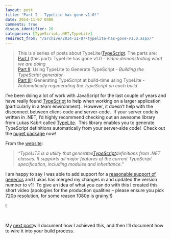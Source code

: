 ```yaml
---
layout: post
title: "Part I - TypeLite has gone v1.0!"
date: 2014-11-07 0400
comments: true
disqus_identifier: 26
categories: [TypeScript,.NET,TypeLite]
redirect_from: "/archive/2014-11-07-typelite-has-gone-v1.0.aspx/"
---
```

> This is a series of posts about
> TypeLite/[TypeScript](http://www.typescriptlang.org/). The parts are:
> \
> [Part
> I](http://blog.simonlovely.com/archive/2014/11/07/typelite-has-gone-v1.0.aspx)
> (this part): TypeLite has gone v1.0 *- Video demonstrating what we are
> doing* \
> [Part
> II](http://blog.simonlovely.com/archive/2014/11/09/using-typelite-to-generate-typescript.aspx):
> Using TypeLite to Generate TypeScript *- Building the TypeScript
> generator* \
> [Part
> III](http://blog.simonlovely.com/archive/2015/11/16/generating-typescript-at-build-time-using-typelite.aspx):
> Generating TypeScript at build-time using TypeLite *- Automatically
> regenerating the TypeScript on each build*

I’ve been doing a lot of work with JavaScript for the last couple of
years and have really found [TypeScript](http://www.typescriptlang.org/)
to help when working on a larger application (particularly in a team
environment).  However, it doesn’t help with the disconnect between
client-code and server-code.  If your server code is written in .NET,
I’d highly recommend checking out an awesome library from Lukas Kabrt
called [TypeLite](http://type.litesolutions.net/).  This library enables
you to generate TypeScript definitions automatically from your
server-side code!  Check out the [nuget
package](https://www.nuget.org/packages/TypeLite) now!

From the [website](http://type.litesolutions.net/):

> *“TypeLITE is a utility that
> generates*[*TypeScript*](http://www.typescriptlang.org/)*definitions
> from .NET classes. It supports all major features of the current
> TypeScript specification, including modules and inheritance.”*

I am happy to say I was able to add support for a [reasonable support of
generics](https://bitbucket.org/LukasKabrt/typelite/issue/47/handling-of-generic-classes)
and Lukas has merged my changes in and updated the version number to
v1!  To give an idea of what you can do with this I created this short
video (apologies for the production qualities – please ensure you pick
720p resolution, for some reason 1080p is grainy!!)

t

 

My [next
post](http://blog.simonlovely.com/archive/2014/11/09/using-typelite-to-generate-typescript.aspx)will
document how I achieved this, and then I’ll document how to wire it into
your build process.

